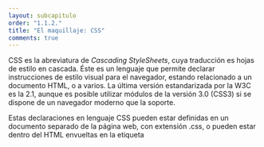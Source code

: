 ```yaml
---
layout: subcapitulo
order: "1.1.2."
title: "El maquillaje: CSS"
comments: true
---
```


CSS es la abreviatura de _Cascading StyleSheets_, cuya traducción es hojas de estilo en cascada. Éste es un lenguaje que permite declarar instrucciones de estilo visual para el navegador, estando relacionado a un documento HTML, o a varios. La última versión estandarizada por la W3C es la 2.1, aunque es posible utilizar módulos de la versión 3.0 (CSS3) si se dispone de un navegador moderno que la soporte.

Estas declaraciones en lenguaje CSS pueden estar definidas en un documento separado de la página web, con extensión .css, o pueden estar dentro del HTML envueltas en la etiqueta <style>. Si se utiliza un archivo externo, es necesario vincularlo a la página HTML en cuestión mediante una llamada con la etiqueta `<link>`, la cual se debe colocar en el `<head>` del documento HTML. Es recomendable utilizar un archivo CSS aparte, por varios motivos. De esta manera se separa la estructura con su texto y contenido de las declaraciones visuales de estilo: “Mantener estrictamente separados la estructura (marcado), presentación (estilos), y comportamiento (scripts), y tratar de mantener la interacción entre los tres a un mínimo absoluto” (Google, 2013). Por otro lado permite un nivel de escalabilidad mayor a un proyecto web, ya que un mismo archivo de hoja de estilos puede ser utilizado por la cantidad de páginas web que se desee, facilitándo así la edición del mismo; si las declaraciones fuesen repetidas dentro de cada página web, mantenerlas actualizadas en cada uno de los documentos sería una tarea trabajosa.

Las declaraciones CSS son instrucciones que apuntan a dar estilo y/o modificar la manera en que el navegador _renderea_ el contenido HTML nativamente. Si bien es posible generar cambios en la interfaz visual desde el HTML mismo, mediante diferentes atributos en los elementos, esta práctica está completamente desacreditada por Google en su _Guía de Estilos para HTML/CSS_ (Google, 2013).

Una instrucción en CSS comienza indicando el destino de ese comando. El destino al cual se le aplicarán los cambios, llamados selectores, pueden ser, desde lo más general a lo más particular: elementos, pseudo-elementos, clases, IDs.

Como ya se ha dicho, un elemento es lo que se forma al encerrar un contenido con una etiqueta, aunque también se ha mencionado que pueden existir etiquetas que se cierran en sí mismas. Tomando como ejemplo la etiqueta <p> de párrafo, el elemento se construiría de esta manera: `<p>Esto es un párrafo.</p>`. Si con CSS se quisiera apuntar al elemento `<p>`, únicamente se debe escribir el nombre de ese
elemento y apertura de llaves: `p { }`. Esta instrucción es válida para todas las apariciones de elementos `<p>` en todas las páginas web que compartan la misma hoja de estilo. Es recomendable, por este motivo, apuntar directamente a elementos para hacer cambios genéricos y no particulares.

A su vez, se pueden encontrar un tipo de selectores más específicos que sirven para apuntar a elementos que, dentro del marcado, son en realidad inexistentes. Se los denomina pseudo-elementos. Sirven para seleccionar elementos virtuales, como _before_ y _after_, que crean contenido antes y/o después de una etiqueta, como también para hacer selecciones delimitadas dentro de un elemento, con _first-line_ o _first-child_. Su uso más común es, probablemente, la selección de diferentes estados, como _hover_ que apunta a cuando se coloca el _mouse_ por encima de un elemento en pantalla. En un documento CSS se hace referencia a los pseudo-elementos con el símbolo de dos puntos, antecedido por el selector al que se intenta aplicar. Por ejemplo, para darle estilos a un hipervínculo únicamente cuando se le pasa el _mouse_ encima, se utiliza `a:hover { }`, siendo _a_ el selector de todos los elementos de enlace, y _hover_, el pseudo-elemento de estado.

Así también otro selector es una clase, o _class_, la cual es un atributo que puede dársele a un elemento HTML con un valor arbitrario. Esta clase puede ser utilizada en cualquier tipo de etiqueta que permita el atributo, a la cantidad de elementos que se considere necesario. El atributo _class_ también soporta múltiples valores, es decir, un mismo elemento puede tener una o más clases diferentes. Dentro del HTML se define un elemento con una clase de la siguiente manera: `<p class="copete">Esto es un párrafo con clase copete</p>`. Para apuntar desde CSS a cualquier clase se utiliza un punto antes del nombre de la misma: `.copete { }`. Éstas sirven para elementos que comparten estilos, por más que sean elementos de distintos tipos.

Un ID también es un atributo en un elemento HTML. La diferencia esencial con las clases es que un ID puede ser utilizado una sola vez por página web, y tampoco es posible que este atributo contenga más de un valor. Es, de todos los selectores, el más específico, y debería ser utilizado en ocasiones que realmente lo requieran. Un ejemplo de ID dentro del HTML es: `<p id="intro”>Este es un párrafo con ID intro</p>`. En el CSS se declara antecediendo el símbolo numeral, de la siguiente manera: `#intro { }`.

Adentro de cada selector, entre las llaves, se colocan las declaraciones de estilo, indicando las propiedades y el valor que se les desea atribuir. Cada una de ellas se define como propiedad, dos puntos, valor, y debe finalizar con un punto y coma, salvo la última del bloque, para la cual no es necesario. Muchas propiedades poseen una sintáxis propia para definir estos valores, y debe ser respetada para su correcta interpretación por el navegador. Un ejemplo concreto de cómo realizar una declaración CSS dentro de un bloque de selección es, `width: 200px;`. En la [Figura 2: Declaración de estilo en CSS](../../anexo/) se presenta un ejemplo ampliado de cómo puede formatearse un párrafo para que cumpla con las normas de presentación de este PG.


Como se puede apreciar en la declaración de estilos, CSS acepta diferentes tipos de unidades de medidas, tanto absolutas como relativas. En la [Tabla 1: Unidades de medidas absolutas en CSS](../../anexo/), y en la [Tabla 2: Unidades de medidas relativas en CSS](../../anexo/) se explica cada tipo de medida. A su vez, los colores se pueden declarar de tres maneras: mediante una palabra clave, ya algunos valores de colores están relacionados con sus nombres en inglés, llamados colores web; usando el sistema RGB mediante un valor hexadecimal (`#123456`), o mediante el uso de las notaciones funcionales como `rgb()` o `rgba()`; o utilizando el sistema HSL a través del uso de las notaciones funcionales `hsl()` o `hsla()`. (Mozilla, 2014).

Los selectores pueden ser combinados para generar capas más complejas de selección y estilo. Estas declaraciones de propiedades pueden, a su vez, ser superpuestas y autoeliminadas. En caso de repetición de una propiedad para un mismo elemento específico, el navegador tomará como válida la última declarada.
